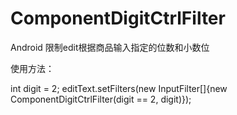 # ComponentDigitCtrlFilter
Android 限制edit根据商品输入指定的位数和小数位

使用方法：

int digit = 2;
editText.setFilters(new InputFilter[]{new ComponentDigitCtrlFilter(digit == 2, digit)});
